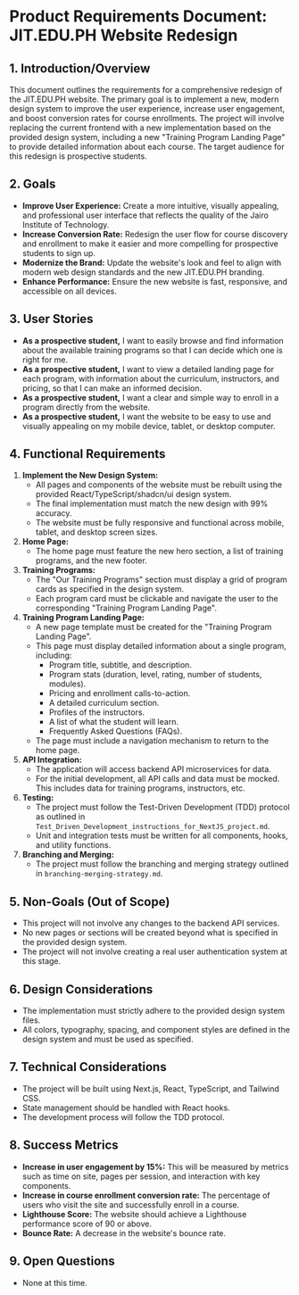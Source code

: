 # Product Requirements Document: JIT.EDU.PH Website Redesign

## 1. Introduction/Overview

This document outlines the requirements for a comprehensive redesign of the JIT.EDU.PH website. The primary goal is to implement a new, modern design system to improve the user experience, increase user engagement, and boost conversion rates for course enrollments. The project will involve replacing the current frontend with a new implementation based on the provided design system, including a new "Training Program Landing Page" to provide detailed information about each course. The target audience for this redesign is prospective students.

## 2. Goals

*   **Improve User Experience:** Create a more intuitive, visually appealing, and professional user interface that reflects the quality of the Jairo Institute of Technology.
*   **Increase Conversion Rate:** Redesign the user flow for course discovery and enrollment to make it easier and more compelling for prospective students to sign up.
*   **Modernize the Brand:** Update the website's look and feel to align with modern web design standards and the new JIT.EDU.PH branding.
*   **Enhance Performance:** Ensure the new website is fast, responsive, and accessible on all devices.

## 3. User Stories

*   **As a prospective student,** I want to easily browse and find information about the available training programs so that I can decide which one is right for me.
*   **As a prospective student,** I want to view a detailed landing page for each program, with information about the curriculum, instructors, and pricing, so that I can make an informed decision.
*   **As a prospective student,** I want a clear and simple way to enroll in a program directly from the website.
*   **As a prospective student,** I want the website to be easy to use and visually appealing on my mobile device, tablet, or desktop computer.

## 4. Functional Requirements

1.  **Implement the New Design System:**
    *   All pages and components of the website must be rebuilt using the provided React/TypeScript/shadcn/ui design system.
    *   The final implementation must match the new design with 99% accuracy.
    *   The website must be fully responsive and functional across mobile, tablet, and desktop screen sizes.
2.  **Home Page:**
    *   The home page must feature the new hero section, a list of training programs, and the new footer.
3.  **Training Programs:**
    *   The "Our Training Programs" section must display a grid of program cards as specified in the design system.
    *   Each program card must be clickable and navigate the user to the corresponding "Training Program Landing Page".
4.  **Training Program Landing Page:**
    *   A new page template must be created for the "Training Program Landing Page".
    *   This page must display detailed information about a single program, including:
        *   Program title, subtitle, and description.
        *   Program stats (duration, level, rating, number of students, modules).
        *   Pricing and enrollment calls-to-action.
        *   A detailed curriculum section.
        *   Profiles of the instructors.
        *   A list of what the student will learn.
        *   Frequently Asked Questions (FAQs).
    *   The page must include a navigation mechanism to return to the home page.
5.  **API Integration:**
    *   The application will access backend API microservices for data.
    *   For the initial development, all API calls and data must be mocked. This includes data for training programs, instructors, etc.
6.  **Testing:**
    *   The project must follow the Test-Driven Development (TDD) protocol as outlined in `Test_Driven_Development_instructions_for_NextJS_project.md`.
    *   Unit and integration tests must be written for all components, hooks, and utility functions.
7.  **Branching and Merging:**
    *   The project must follow the branching and merging strategy outlined in `branching-merging-strategy.md`.

## 5. Non-Goals (Out of Scope)

*   This project will not involve any changes to the backend API services.
*   No new pages or sections will be created beyond what is specified in the provided design system.
*   The project will not involve creating a real user authentication system at this stage.

## 6. Design Considerations

*   The implementation must strictly adhere to the provided design system files.
*   All colors, typography, spacing, and component styles are defined in the design system and must be used as specified.

## 7. Technical Considerations

*   The project will be built using Next.js, React, TypeScript, and Tailwind CSS.
*   State management should be handled with React hooks.
*   The development process will follow the TDD protocol.

## 8. Success Metrics

*   **Increase in user engagement by 15%:** This will be measured by metrics such as time on site, pages per session, and interaction with key components.
*   **Increase in course enrollment conversion rate:** The percentage of users who visit the site and successfully enroll in a course.
*   **Lighthouse Score:** The website should achieve a Lighthouse performance score of 90 or above.
*   **Bounce Rate:** A decrease in the website's bounce rate.

## 9. Open Questions

*   None at this time.
